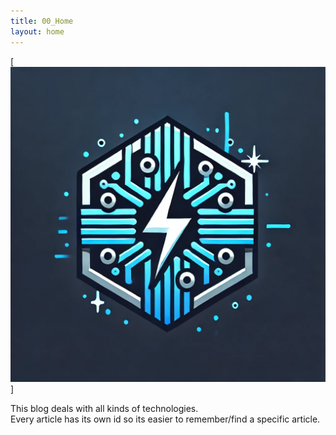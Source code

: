 ```yaml
---
title: 00_Home
layout: home
---
```

[![Alt-Text](logo.png)]

This blog deals with all kinds of technologies.  
Every article has its own id so its easier to remember/find a specific article.



